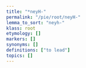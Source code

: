 ```yaml
---
title: "*neyH-"
permalink: "/pie/root/neyH-"
lemma_to_sort: "neyh-"
klass: root
etymology: []
markers: []
synonyms: []
definitions: ["to lead"]
topics: []
---
```


